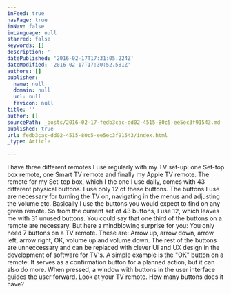 ```yaml
---
inFeed: true
hasPage: true
inNav: false
inLanguage: null
starred: false
keywords: []
description: ''
datePublished: '2016-02-17T17:31:05.224Z'
dateModified: '2016-02-17T17:30:52.581Z'
authors: []
publisher:
  name: null
  domain: null
  url: null
  favicon: null
title: ''
author: []
sourcePath: _posts/2016-02-17-fedb3cac-dd02-4515-80c5-ee5ec3f91543.md
published: true
url: fedb3cac-dd02-4515-80c5-ee5ec3f91543/index.html
_type: Article

---
```

I have three different remotes I use regularly with my TV set-up: one Set-top box remote, one Smart TV remote and finally my Apple TV remote. 
The remote for my Set-top box, which I the one I use daily, comes with 43 different physical buttons. I use only 12 of these buttons. The buttons I use are necessary for turning the TV on, navigating in the menus and adjusting the volume etc. Basically I use the buttons you would expect to find on any given remote. 
So from the current set of 43 buttons, I use 12, which leaves me with 31 unused buttons. You could say that one third of the buttons on a remote are necessary. But here a mindblowing surprise for you:
You only need 7 buttons on a TV remote. 
These are: Arrow up, arrow down, arrow left, arrow right, OK, volume up and volume down. 
The rest of the buttons are unneccessary and can be replaced with clever UI and UX design in the development of software for TV's. A simple example is the "OK" button on a remote. It serves as a confirmation button for a planned action, but it can also do more. When pressed, a window with buttons in the user interface guides the user forward. 
Look at your TV remote. How many buttons does it have?